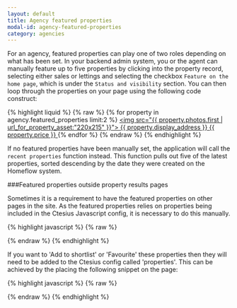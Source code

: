 ```yaml
---
layout: default 
title: Agency featured properties 
modal-id: agency-featured-properties
category: agencies
---
```

For an agency, featured properties can play one of two roles depending on what has been set. In your backend admin system, you or the agent can manually feature up to five properties by clicking into the property record, selecting either sales or lettings and selecting the checkbox `Feature on the home page`, which is under the `Status and visibility` section. You can then loop through the properties on your page using the following code construct:

{% highlight liquid %} 
{% raw %} 
 {% for property in agency.featured_properties limit:2 %} 
  <a href="{{ property | url_for_property }}"> 
   <img src="{{ property.photos.first | url_for_property_asset:"220x215" }}"> 
   {{ property.display_address }} 
   {{ property.price }} 
  </a> 
 {% endfor %} 
{% endraw %} 
{% endhighlight %}

If no featured properties have been manually set, the application will call the `recent properties` function instead. This function pulls out five of the latest properties, sorted descending by the date they were created on the Homeflow system.

###Featured properties outside property results pages

Sometimes it is a requirement to have the featured properties on other pages in the site. As the featured properties relies on properties being included in the Ctesius Javascript config, it is necessary to do this manually.

{% highlight javascript %} 
{% raw %}
<script> 
 $(document).ready(function(){ 
  {% assign properties = agency.featured_properties %} 
  var agency_featured_properties = {% include_as_json properties/properties_list %}.properties Ctesius.addConfig('properties', agency_featured_properties); 
  Ctesius.bootPropertiesCollection(Ctesius.getConfig('properties')); 
 )};
</script> 
{% endraw %} 
{% endhighlight %}

If you want to 'Add to shortlist' or 'Favourite' these properties then they will need to be added to the
Ctesius config called 'properties'. This can be achieved by the placing the following snippet on the page:

{% highlight javascript %}
{% raw %}
<script>
 $(window).load(function(){
  Ctesius.appendConfig('properties', {% include_as_json properties/properties_list data: similar_properties target: properties %}.properties);
  Ctesius.bootPropertiesCollection(Ctesius.getConfig('properties'));
 });
</script>
{% endraw %}
{% endhighlight %}
